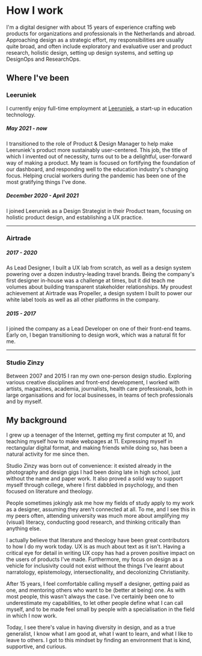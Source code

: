 # How I work

I'm a digital designer with about 15 years of experience crafting web products for organizations and professionals in the Netherlands and abroad. Approaching design as a strategic effort, my responsibilities are usually quite broad, and often include exploratory and evaluative user and product research, holistic design, setting up design systems, and setting up DesignOps and ResearchOps.

## Where I've been

### Leeruniek
I currently enjoy full-time employment at [Leeruniek](/leeruniek), a start-up in education technology.

##### May 2021 - now
I transitioned to the role of Product & Design Manager to help make Leeruniek's product more sustainably user-centered. This job, the title of which I invented out of necessity, turns out to be a delightful, user-forward way of making a product. My team is focused on fortifying the foundation of our dashboard, and responding well to the education industry's changing focus. Helping crucial workers during the pandemic has been one of the most gratifying things I've done.

##### December 2020 - April 2021
I joined Leeruniek as a Design Strategist in their Product team, focusing on holistic product design, and establishing a UX practice. 

----

### Airtrade

##### 2017 - 2020
As Lead Designer, I built a UX lab from scratch, as well as a design system powering over a dozen industry-leading travel brands. Being the company's first designer in-house was a challenge at times, but it did teach me volumes about building transparent stakeholder relationships. My proudest achievement at Airtrade was Propeller, a design system I built to power our white label tools as well as all other platforms in the company.

##### 2015 - 2017
I joined the company as a Lead Developer on one of their front-end teams. Early on, I began transitioning to design work, which was a natural fit for me. 

----

### Studio Zinzy
Between 2007 and 2015 I ran my own one-person design studio. Exploring various creative disciplines and front-end development, I worked with artists, magazines, academia, journalists, health care professionals, both in large organisations and for local businesses, in teams of tech professionals and by myself.

## My background
I grew up a teenager of the Internet, getting my first computer at 10, and teaching myself how to make webpages at 11. Expressing myself in rectangular digital format, and making friends while doing so, has been a natural activity for me since then. 

Studio Zinzy was born out of convenience: it existed already in the photography and design gigs I had been doing late in high school, just without the name and paper work. It also proved a solid way to support myself through college, where I first dabbled in psychology, and then focused on literature and theology.

People sometimes jokingly ask me how my fields of study apply to my work as a designer, assuming they aren't connected at all. To me, and I see this in my peers often, attending university was much more about amplifying my (visual) literacy, conducting good research, and thinking critically than anything else.

I actually believe that literature and theology have been great contributors to how I do my work today. UX is as much about text as it isn't. Having a critical eye for detail in writing UX copy has had a proven positive impact on the users of products I've made. Furthermore, my focus on design as a vehicle for inclusivity could not exist without the things I've learnt  about narratology, epistemology, intersectionality, and decolonizing Christianity.

After 15 years, I feel comfortable calling myself a designer, getting paid as one, and mentoring others who want to be (better at being) one. As with most people, this wasn't always the case. I've certainly been one to underestimate my capabilities, to let other people define what I can call myself, and to be made feel small by people with a specialisation in the field in which I now work.

Today, I see there's value in having diversity in design, and as a true generalist, I know what I am good at, what I want to learn, and what I like to leave to others. I got to this mindset by finding an environment that is kind, supportive, and curious.